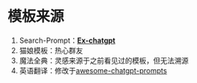 # 模板来源

1. Search-Prompt：**[Ex-chatgpt](https://github.com/circlestarzero/EX-chatGPT)**
2. 猫娘模板：热心群友
3. 魔法全典：灵感来源于之前看见过的模板，但无法溯源
4. 英语翻译：修改于[awesome-chatgpt-prompts](https://github.com/f/awesome-chatgpt-prompts)
